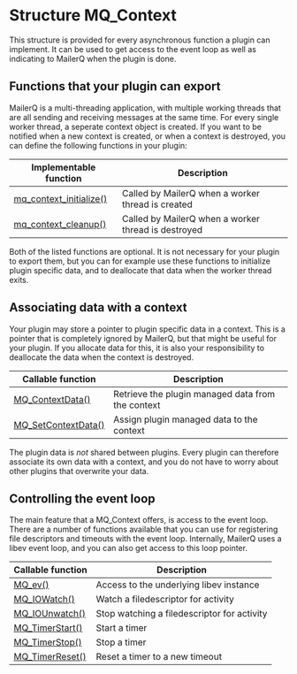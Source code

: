# Structure MQ_Context

This structure is provided for every asynchronous function a plugin can implement. It can be used to get access
to the event loop as well as indicating to MailerQ when the plugin is done.

## Functions that your plugin can export

MailerQ is a multi-threading application, with multiple working threads that are all sending and receiving
messages at the same time. For every single worker thread, a seperate context object is created. If you want
to be notified when a new context is created, or when a context is destroyed, you can define the following functions in your plugin:

| Implementable function                                          | Description                                         |
|-----------------------------------------------------------------|-----------------------------------------------------|
| [mq_context_initialize()](/documentation/mq_context_initialize) | Called by MailerQ when a worker thread is created   |
| [mq_context_cleanup()](/documentation/mq_context_cleanup)       | Called by MailerQ when a worker thread is destroyed |

Both of the listed functions are optional. It is not necessary for your plugin to export them, but you can for example use these functions to initialize plugin specific data, and to deallocate that data when the worker thread exits.

## Associating data with a context

Your plugin may store a pointer to plugin specific data in a context. This is a pointer that is completely ignored by MailerQ, but that might be useful for your plugin. If you allocate data for this, it is also your responsibility to deallocate the data when the context is destroyed.

| Callable function                                       | Description                                       |
|---------------------------------------------------------|---------------------------------------------------|
| [MQ_ContextData()](/documentation/mq_contextdata)       | Retrieve the plugin managed data from the context |
| [MQ_SetContextData()](/documentation/mq_setcontextdata) | Assign plugin managed data to the context         |

The plugin data is _not_ shared between plugins. Every plugin can therefore associate its own data with a context, and you do not have to worry about other plugins that overwrite your data.

## Controlling the event loop

The main feature that a MQ_Context offers, is access to the event loop. There are a number of functions available that you can use for registering file descriptors and timeouts with the event loop. Internally, MailerQ uses a libev event loop, and you can also get access to this loop pointer.

| Callable function                               | Description                                 |
|-------------------------------------------------|---------------------------------------------|
| [MQ_ev()](/documentation/mq_ev)                 | Access to the underlying libev instance     |
| [MQ_IOWatch()](/documentation/mq_iowatch)       | Watch a filedescriptor for activity         |
| [MQ_IOUnwatch()](/documentation/mq_iounwatch)   | Stop watching a filedescriptor for activity |
| [MQ_TimerStart()](/documentation/mq_timerstart) | Start a timer                               |
| [MQ_TimerStop()](/documentation/mq_timerstop)   | Stop a timer                                |
| [MQ_TimerReset()](/documentation/mq_timerreset) | Reset a timer to a new timeout              |